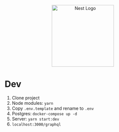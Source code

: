 <p align="center">
  <a href="http://nestjs.com/" target="blank"><img src="https://nestjs.com/img/logo-small.svg" width="200" alt="Nest Logo" /></a>
</p>

# Dev

1. Clone project
2. Node modules: ```yarn```
3. Copy ```.env.template``` and rename to ```.env```
4. Postgres: ```docker-compose up -d```
5. Server: ```yarn start:dev```
6. ```localhost:3000/graphql```